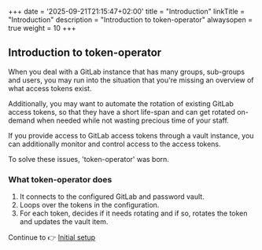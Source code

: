 +++
date = '2025-09-21T21:15:47+02:00'
title = "Introduction"
linkTitle = "Introduction"
description = "Introduction to token-operator"
alwaysopen = true
weight = 10
+++

## Introduction to token-operator

When you deal with a GitLab instance that has many groups, sub-groups and users, you may run into the situation
that you're missing an overview of what access tokens exist.

Additionally, you may want to automate the rotation of existing GitLab access tokens, so that they have a short life-span
and can get rotated on-demand when needed while not wasting precious time of your staff.

If you provide access to GitLab access tokens through a vault instance, you can additionally monitor and control access
to the access tokens.

To solve these issues, 'token-operator' was born.

### What token-operator does

1. It connects to the configured GitLab and password vault.
2. Loops over the tokens in the configuration.
3. For each token, decides if it needs rotating and if so, rotates the token and updates the vault item.


Continue to 👉 [Initial setup](./initial-setup.md)